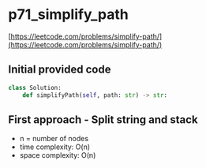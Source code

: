 # p71_simplify_path
[https://leetcode.com/problems/simplify-path/](https://leetcode.com/problems/simplify-path/)

## Initial provided code
```Python
class Solution:
    def simplifyPath(self, path: str) -> str:    
```

## First approach - Split string and stack

- n = number of nodes
- time complexity: O(n)
- space complexity: O(n)


